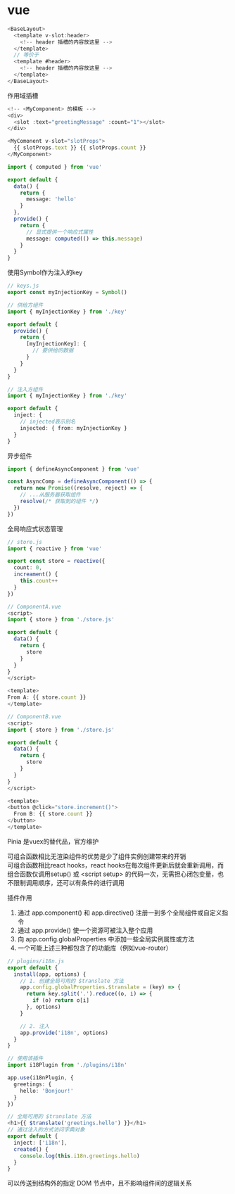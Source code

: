 # vue

``` ts
<BaseLayout>
  <template v-slot:header>
    <!-- header 插槽的内容放这里 -->
  </template>
  // 等价于
  <template #header>
    <!-- header 插槽的内容放这里 -->
  </template>
</BaseLayout>
```

作用域插槽
``` ts
<!-- <MyComponent> 的模板 -->
<div>
  <slot :text="greetingMessage" :count="1"></slot>
</div>

<MyComonent v-slot="slotProps">
  {{ slotProps.text }} {{ slotProps.count }}
</MyComponent>
```


``` ts
import { computed } from 'vue'

export default {
  data() {
    return {
      message: 'hello'
    }
  },
  provide() {
    return {
      // 显式提供一个响应式属性
      message: computed(() => this.message)
    }
  }
}
```

使用Symbol作为注入的key
``` ts
// keys.js
export const myInjectionKey = Symbol()

// 供给方组件
import { myInjectionKey } from './key'

export default {
  provide() {
    return {
      [myInjectionKey]: {
        // 要供给的数据
      }
    }
  }
}

// 注入方组件
import { myInjectionKey } from './key'

export default {
  inject: {
    // injected表示别名
    injected: { from: myInjectionKey }
  }
}
```

异步组件
``` ts
import { defineAsyncComponent } from 'vue'

const AsyncComp = defineAsyncComponent(() => {
  return new Promise((resolve, reject) => {
    // ...从服务器获取组件
    resolve(/* 获取到的组件 */)
  })
})
```

全局响应式状态管理
``` ts
// store.js
import { reactive } from 'vue'

export const store = reactive({
  count: 0,
  increament() {
    this.count++
  }
})

// ComponentA.vue
<script>
import { store } from './store.js'

export default { 
  data() {
    return {
      store
    }
  }
}
</script>

<template>
From A: {{ store.count }}
</template>

// ComponentB.vue
<script>
import { store } from './store.js'

export default { 
  data() {
    return {
      store
    }
  }
}
</script>

<template>
<button @click="store.increment()">
  From B: {{ store.count }}
</button>
</template>
```

Pinia 是vuex的替代品，官方维护

可组合函数相比无渲染组件的优势是少了组件实例创建带来的开销  
可组合函数相比react hooks，react hooks在每次组件更新后就会重新调用，而组合函数仅调用setup() 或 &lt;script setup&gt; 的代码一次，无需担心闭包变量，也不限制调用顺序，还可以有条件的进行调用

插件作用
1. 通过 app.component() 和 app.directive() 注册一到多个全局组件或自定义指令
2. 通过 app.provide() 使一个资源可被注入整个应用
3. 向 app.config.globalProperties 中添加一些全局实例属性或方法
4. 一个可能上述三种都包含了的功能库（例如vue-router）

<!-- i18插件 -->
``` ts
// plugins/i18n.js
export default {
  install(app, options) {
    // 1. 创建全局可用的 $translate 方法 
    app.config.globalProperties.$translate = (key) => {
      return key.split('.').reduce((o, i) => {
        if (o) return o[i]
      }, options)
    }

    // 2. 注入
    app.provide('i18n', options)
  }
}

// 使用该插件
import i18Plugin from './plugins/i18n'

app.use(i18nPlugin, {
  greetings: {
    hello: 'Bonjour!'
  }
})

// 全局可用的 $translate 方法 
<h1>{{ $translate('greetings.hello') }}</h1>
// 通过注入的方式访问字典对象
export default {
  inject: ['i18n'],
  created() {
    console.log(this.i18n.greetings.hello)
  }
}
```

<Teleport> 可以传送到结构外的指定 DOM 节点中，且不影响组件间的逻辑关系